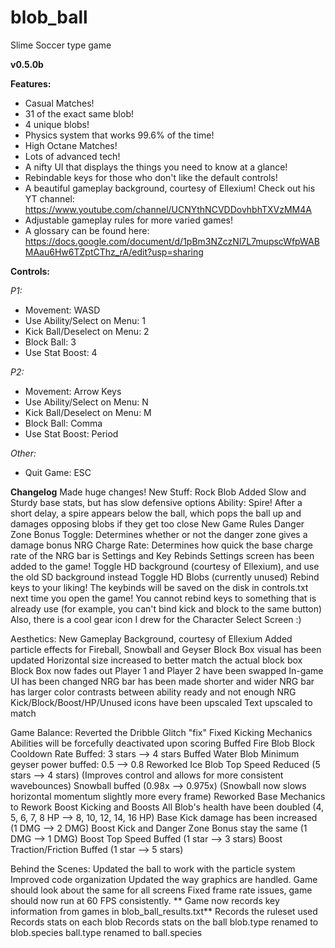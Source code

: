 # blob_ball
Slime Soccer type game

**v0.5.0b**

**Features:**
* Casual Matches!
* 31 of the exact same blob!
* 4 unique blobs!
* Physics system that works 99.6% of the time!
* High Octane Matches!
* Lots of advanced tech!
* A nifty UI that displays the things you need to know at a glance!
* Rebindable keys for those who don't like the default controls!
* A beautiful gameplay background, courtesy of Ellexium! Check out his YT channel: https://www.youtube.com/channel/UCNYthNCVDDovhbhTXVzMM4A
* Adjustable gameplay rules for more varied games!
* A glossary can be found here: https://docs.google.com/document/d/1pBm3NZczNl7L7mupscWfpWABMAau6Hw6TZptCThz_rA/edit?usp=sharing

**Controls:**

*P1:*
* Movement: WASD
* Use Ability/Select on Menu: 1
* Kick Ball/Deselect on Menu: 2
* Block Ball: 3
* Use Stat Boost: 4

*P2:*
* Movement: Arrow Keys
* Use Ability/Select on Menu: N
* Kick Ball/Deselect on Menu: M
* Block Ball: Comma
* Use Stat Boost: Period



*Other:*
* Quit Game: ESC


**Changelog**
Made huge changes!
New Stuff:
Rock Blob Added
Slow and Sturdy base stats, but has slow defensive options
Ability: Spire! After a short delay, a spire appears below the ball, which pops the ball up and damages opposing blobs if they get too close
New Game Rules
Danger Zone Bonus Toggle: Determines whether or not the danger zone gives a damage bonus
NRG Charge Rate: Determines how quick the base charge rate of the NRG bar is
Settings and Key Rebinds
Settings screen has been added to the game!
Toggle HD background (courtesy of Ellexium), and use the old SD background instead
Toggle HD Blobs (currently unused)
Rebind keys to your liking! The keybinds will be saved on the disk in controls.txt next time you open the game!
You cannot rebind keys to something that is already use (for example, you can't bind kick and block to the same button)
Also, there is a cool gear icon I drew for the Character Select Screen :)

Aesthetics:
New Gameplay Background, courtesy of Ellexium
Added particle effects for Fireball, Snowball and Geyser
Block Box visual has been updated
Horizontal size increased to better match the actual block box
Block Box now fades out
Player 1 and Player 2 have been swapped
In-game UI has been changed
NRG bar has been made shorter and wider
NRG bar has larger color contrasts between ability ready and not enough NRG
Kick/Block/Boost/HP/Unused icons have been upscaled
Text upscaled to match

Game Balance:
Reverted the Dribble Glitch "fix"
Fixed Kicking Mechanics
Abilities will be forcefully deactivated upon scoring
Buffed Fire Blob
Block Cooldown Rate Buffed: 3 stars --> 4 stars
Buffed Water Blob
Minimum geyser power buffed: 0.5 --> 0.8
Reworked Ice Blob
Top Speed Reduced (5 stars --> 4 stars) (Improves control and allows for more consistent wavebounces)
Snowball buffed (0.98x --> 0.975x) (Snowball now slows horizontal momentum slightly more every frame)
Reworked Base Mechanics to Rework Boost Kicking and Boosts
All Blob's health have been doubled (4, 5, 6, 7, 8 HP --> 8, 10, 12, 14, 16 HP)
Base Kick damage has been increased (1 DMG --> 2 DMG)
Boost Kick and Danger Zone Bonus stay the same (1 DMG --> 1 DMG)
Boost Top Speed Buffed (1 star --> 3 stars)
Boost Traction/Friction Buffed (1 star --> 5 stars)

Behind the Scenes:
Updated the ball to work with the particle system
Improved code organization
Updated the way graphics are handled. Game should look about the same for all screens
Fixed frame rate issues, game should now run at 60 FPS consistently.
** Game now records key information from games in blob_ball_results.txt**
Records the ruleset used
Records stats on each blob
Records stats on the ball
blob.type renamed to blob.species
ball.type renamed to ball.species
